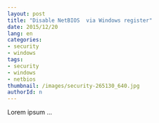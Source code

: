 ```yaml
---
layout: post
title: "Disable NetBIOS  via Windows register"
date: 2015/12/20
lang: en
categories:
- security
- windows
tags:
- security
- windows
- netbios
thumbnail: /images/security-265130_640.jpg
authorId: n
---
```

Lorem ipsum ...
